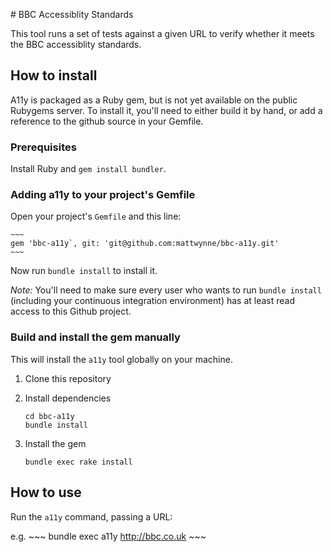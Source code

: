 # BBC Accessiblity Standards

This tool runs a set of tests against a given URL to verify whether it meets the BBC accessiblity standards.

## How to install

A11y is packaged as a Ruby gem, but is not yet available on the public Rubygems server. To install it, you'll need to either build it by hand, or add a reference to the github source in your Gemfile.

### Prerequisites

Install Ruby and `gem install bundler`.

### Adding a11y to your project's Gemfile

Open your project's `Gemfile` and this line:

    ~~~
    gem 'bbc-a11y`, git: 'git@github.com:mattwynne/bbc-a11y.git'
    ~~~

Now run `bundle install` to install it.

*Note:* You'll need to make sure every user who wants to run `bundle install` (including your continuous integration environment) has at least read access to this Github project.

### Build and install the gem manually

This will install the `a11y` tool globally on your machine.

1. Clone this repository
2. Install dependencies

    ~~~
    cd bbc-a11y
    bundle install
    ~~~

3. Install the gem

    ~~~
    bundle exec rake install
    ~~~

## How to use

Run the `a11y` command, passing a URL:

e.g.
    ~~~
    bundle exec a11y http://bbc.co.uk
    ~~~
